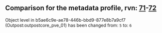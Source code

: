 ## Comparison for the metadata profile, rvn: [71](https://github.com/PRO100KatYT/FortniteProfileRevisions/tree/main/profiles/metadata/71%20metadata.json)-[72](https://github.com/PRO100KatYT/FortniteProfileRevisions/tree/main/profiles/metadata/72%20metadata.json)

Object level in b5ae6c9e-ae78-446b-bbd9-877e8b7a9cf7 (Outpost:outpostcore_pve_01) has been changed from: `5` to: `6`
<br><br>
